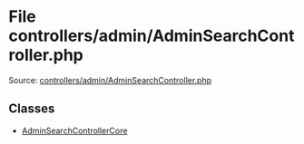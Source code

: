 File controllers/admin/AdminSearchController.php
=========

Source: [controllers/admin/AdminSearchController.php](https://github.com/PrestaShop/PrestaShop/blob/1.5.3.1/controllers/admin/AdminSearchController.php)


Classes
-------

* [AdminSearchControllerCore](class.AdminSearchControllerCore.md)

